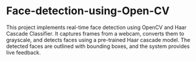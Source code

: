 # Face-detection-using-Open-CV
This project implements real-time face detection using OpenCV and Haar Cascade Classifier. It captures frames from a webcam, converts them to grayscale, and detects faces using a pre-trained Haar cascade model. The detected faces are outlined with bounding boxes, and the system provides live feedback.
